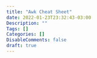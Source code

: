 ```yaml
---
title: "Awk Cheat Sheet"
date: 2022-01-23T23:32:43-03:00
Description: ""
Tags: []
Categories: []
DisableComments: false
draft: true
---
```

